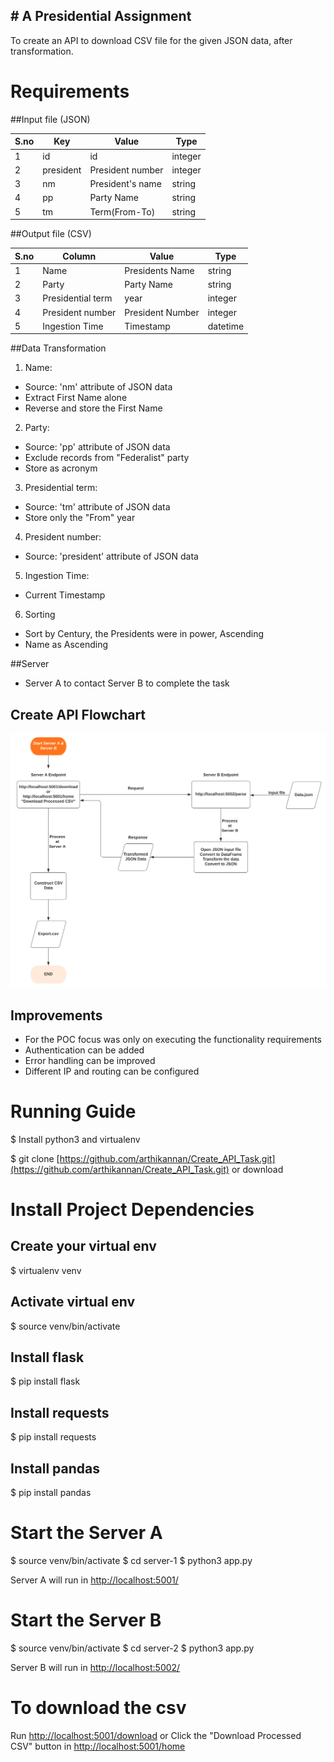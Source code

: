 ﻿﻿﻿﻿﻿﻿﻿# ﻿﻿﻿﻿﻿﻿﻿﻿﻿﻿A Presidential Assignment
--------------------------------------------------------
To create an API to download CSV file for the given JSON data, after transformation.

# Requirements

##Input file (JSON)

|S.no| Key | Value | Type |
|----|-----|-----|----|
| 1 |  id | id | integer |
| 2 | president | President number | integer |
| 3 | nm | President's name| string |
| 4 | pp | Party Name | string |
| 5 | tm | Term(From-To) | string |

##Output file (CSV)

|S.no| Column | Value | Type |
|----|-----|-----|----|
| 1 |  Name | Presidents Name | string |
| 2 | Party | Party Name | string |
| 3 | Presidential term | year | integer |
| 4 | President number | President Number | integer |
| 5 | Ingestion Time | Timestamp | datetime |

##Data Transformation

1.  Name:
 - Source: 'nm' attribute of JSON data
 - Extract First Name alone
 - Reverse and store the First Name
2. Party:
 - Source: 'pp' attribute of JSON data
 - Exclude records from "Federalist" party
 - Store as acronym
3. Presidential term:
 - Source: 'tm' attribute of JSON data
 - Store only the "From" year
4. President number:
 - Source: 'president' attribute of JSON data
5. Ingestion Time:
 - Current Timestamp
6. Sorting
 - Sort by Century, the Presidents were in power, Ascending
 - Name as Ascending

##Server 

- Server A to contact Server B to complete the task 
  
## Create API Flowchart

![](create-API-flowchart.png)


## Improvements
- For the POC focus was only on executing the functionality requirements
- Authentication can be added
- Error handling can be improved
- Different IP and routing can be configured


# Running Guide

$ Install python3 and virtualenv

$ git clone [https://github.com/arthikannan/Create_API_Task.git](https://github.com/arthikannan/Create_API_Task.git) or download

# Install Project Dependencies

## Create your virtual env
$ virtualenv venv

## Activate virtual env
$ source venv/bin/activate

## Install flask
$ pip install flask

## Install requests
$ pip install requests

## Install pandas
$ pip install pandas

# Start the Server A
$ source venv/bin/activate
$ cd server-1
$ python3 app.py

Server A will run in
[http://localhost:5001/](http://localhost:5001/)

# Start the Server B
$ source venv/bin/activate
$ cd server-2
$ python3 app.py

Server B will run in 
[http://localhost:5002/](http://localhost:5002/)

# To download the csv

Run [http://localhost:5001/download](http://localhost:5001/download)
or
Click the "Download Processed CSV" button in [http://localhost:5001/home](http://localhost:5001/home)

